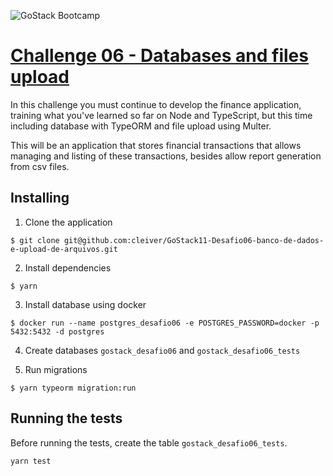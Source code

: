 ![GoStack Bootcamp](https://storage.googleapis.com/golden-wind/bootcamp-gostack/header-desafios.png "GoStack Bootcamp")

# [Challenge 06 - Databases and files upload](https://github.com/Rocketseat/bootcamp-gostack-desafios/tree/master/desafio-database-upload)

In this challenge you must continue to develop the finance application, training what you've learned so far on Node and TypeScript, but this time including database with TypeORM and file upload using Multer.

This will be an application that stores financial transactions that allows managing and listing of these transactions, besides allow report generation from csv files.

## Installing
1. Clone the application

```
$ git clone git@github.com:cleiver/GoStack11-Desafio06-banco-de-dados-e-upload-de-arquivos.git
```

2. Install dependencies

```
$ yarn
```

3. Install database using docker

```
$ docker run --name postgres_desafio06 -e POSTGRES_PASSWORD=docker -p 5432:5432 -d postgres
```

4. Create databases `gostack_desafio06` and `gostack_desafio06_tests`

5. Run migrations

```
$ yarn typeorm migration:run
```

## Running the tests

Before running the tests, create the table `gostack_desafio06_tests`.

```
yarn test
```
